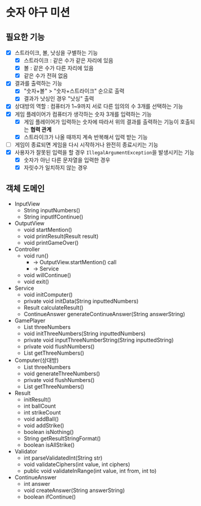 # 숫자 야구 미션
## 필요한 기능
-[x] 스트라이크, 볼, 낫싱을 구별하는 기능
  -[x] 스트라이크 : 같은 수가 같은 자리에 있음
  -[x] 볼 : 같은 수가 다른 자리에 있음
  -[x] 같은 수가 전혀 없음
-[x] 결과를 출력하는 기능
  -[x] "숫자+볼" > "숫자+스트라이크" 순으로 출력
  -[x] 결과가 낫싱인 경우 "낫싱" 출력
-[x] 상대방의 역할 : 컴퓨터가 1~9까지 서로 다른 임의의 수 3개를 선택하는 기능
-[x] 게임 플레이어가 컴퓨터가 생각하는 숫자 3개를 입력하는 기능
  -[x] 게임 플레이어가 입력하는 숫자에 따라서 위의 결과를 출력하는 기능이 호출되는 **협력 관계**
  -[x] 스트라이크가 나올 때까지 계속 반복해서 입력 받는 기능
-[ ] 게임이 종료되면 게임을 다시 시작하거나 완전히 종료시키는 기능
-[x] 사용자가 잘못된 입력을 할 경우 `IllegalArgumentException`을 발생시키는 기능
  - [x] 숫자가 아닌 다른 문자열을 입력한 경우
  - [x] 자릿수가 일치하지 않는 경우

## 객체 도메인
* InputView
  * String inputNumbers()
  * String inputIfContinue()
* OutputView
  * void startMention()
  * void printResult(Result result)
  * void printGameOver()
* Controller
  * void run()
    * -> OutputView.startMention() call
    * -> Service
  * void willContinue()
  * void exit()
* Service
  * void initComputer()
  * private void initData(String inputtedNumbers)
  * Result calculateResult()
  * ContinueAnswer generateContinueAnswer(String answerString)
* GamePlayer
  * List<Integer> threeNumbers
  * void initThreeNumbers(String inputtedNumbers)
  * private void inputThreeNumberString(String inputtedString)
  * private void flushNumbers()
  * List<Integer> getThreeNumbers()
* Computer(상대방)
  * List<Integer> threeNumbers
  * void generateThreeNumbers()
  * private void flushNumbers()
  * List<Integer> getThreeNumbers()
* Result
  * initResult() 
  * int ballCount
  * int strikeCount
  * void addBall()
  * void addStrike()
  * boolean isNothing()
  * String getResultStringFormat()
  * boolean isAllStrike()
* Validator
  * int parseValidatedInt(String str)
  * void validateCiphers(int value, int ciphers)
  * public void validateInRange(int value, int from, int to)
* ContinueAnswer
  * int answer
  * void createAnswer(String answerString)
  * boolean ifContinue()
